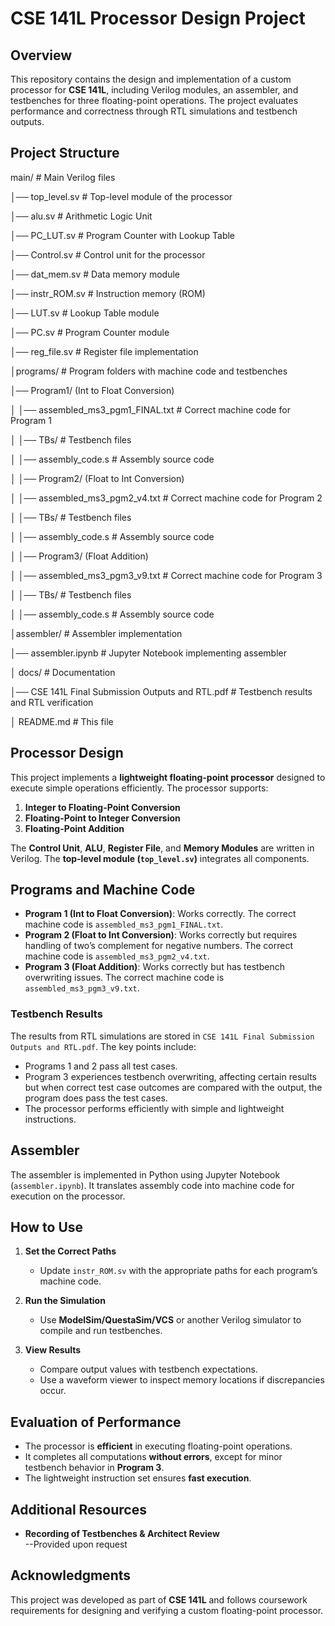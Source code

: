 # **CSE 141L Processor Design Project**

## **Overview**
This repository contains the design and implementation of a custom processor for **CSE 141L**, including Verilog modules, an assembler, and testbenches for three floating-point operations. The project evaluates performance and correctness through RTL simulations and testbench outputs.

## **Project Structure**

main/ # Main Verilog files

│── top_level.sv # Top-level module of the processor

│── alu.sv # Arithmetic Logic Unit

│── PC_LUT.sv # Program Counter with Lookup Table

│── Control.sv # Control unit for the processor

│── dat_mem.sv # Data memory module

│── instr_ROM.sv # Instruction memory (ROM)

│── LUT.sv # Lookup Table module

│── PC.sv # Program Counter module

│── reg_file.sv # Register file implementation

│programs/ # Program folders with machine code and testbenches

│── Program1/ (Int to Float Conversion)

│ │── assembled_ms3_pgm1_FINAL.txt # Correct machine code for Program 1

│ │── TBs/ # Testbench files

│ │── assembly_code.s # Assembly source code

│ │── Program2/ (Float to Int Conversion)

│ │── assembled_ms3_pgm2_v4.txt # Correct machine code for Program 2

│ │── TBs/ # Testbench files

│ │── assembly_code.s # Assembly source code

│ │── Program3/ (Float Addition)

│ │── assembled_ms3_pgm3_v9.txt # Correct machine code for Program 3

│ │── TBs/ # Testbench files

│ │── assembly_code.s # Assembly source code

│assembler/ # Assembler implementation

│── assembler.ipynb # Jupyter Notebook implementing assembler

│
docs/ # Documentation

│── CSE 141L Final Submission Outputs and RTL.pdf # Testbench results and RTL verification

│
README.md # This file
## **Processor Design**
This project implements a **lightweight floating-point processor** designed to execute simple operations efficiently. The processor supports:
1. **Integer to Floating-Point Conversion**
2. **Floating-Point to Integer Conversion**
3. **Floating-Point Addition**

The **Control Unit**, **ALU**, **Register File**, and **Memory Modules** are written in Verilog. The **top-level module (`top_level.sv`)** integrates all components.

## **Programs and Machine Code**
- **Program 1 (Int to Float Conversion)**: Works correctly. The correct machine code is `assembled_ms3_pgm1_FINAL.txt`.
- **Program 2 (Float to Int Conversion)**: Works correctly but requires handling of two’s complement for negative numbers. The correct machine code is `assembled_ms3_pgm2_v4.txt`.
- **Program 3 (Float Addition)**: Works correctly but has testbench overwriting issues. The correct machine code is `assembled_ms3_pgm3_v9.txt`.

### **Testbench Results**
The results from RTL simulations are stored in `CSE 141L Final Submission Outputs and RTL.pdf`. The key points include:
- Programs 1 and 2 pass all test cases.
- Program 3 experiences testbench overwriting, affecting certain results but when correct test case outcomes are compared with the output, the program does pass the test cases.
- The processor performs efficiently with simple and lightweight instructions.

## **Assembler**
The assembler is implemented in Python using Jupyter Notebook (`assembler.ipynb`). It translates assembly code into machine code for execution on the processor.

## **How to Use**
1. **Set the Correct Paths**  
   - Update `instr_ROM.sv` with the appropriate paths for each program’s machine code.

2. **Run the Simulation**  
   - Use **ModelSim/QuestaSim/VCS** or another Verilog simulator to compile and run testbenches.

3. **View Results**  
   - Compare output values with testbench expectations.
   - Use a waveform viewer to inspect memory locations if discrepancies occur.

## **Evaluation of Performance**
- The processor is **efficient** in executing floating-point operations.
- It completes all computations **without errors**, except for minor testbench behavior in **Program 3**.
- The lightweight instruction set ensures **fast execution**.

## **Additional Resources**
- **Recording of Testbenches & Architect Review**  
  --Provided upon request

## **Acknowledgments**
This project was developed as part of **CSE 141L** and follows coursework requirements for designing and verifying a custom floating-point processor.
